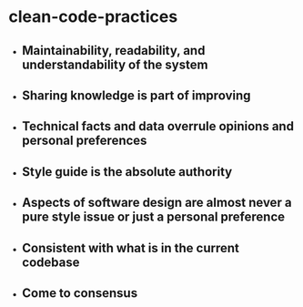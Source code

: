 # clean-code-practices

- ## Maintainability, readability, and understandability of the system
- ## Sharing knowledge is part of improving
- ## Technical facts and data overrule opinions and personal preferences
- ## Style guide is the absolute authority
- ## Aspects of software design are almost never a pure style issue or just a personal preference
- ## Consistent with what is in the current codebase
- ## Come to consensus
